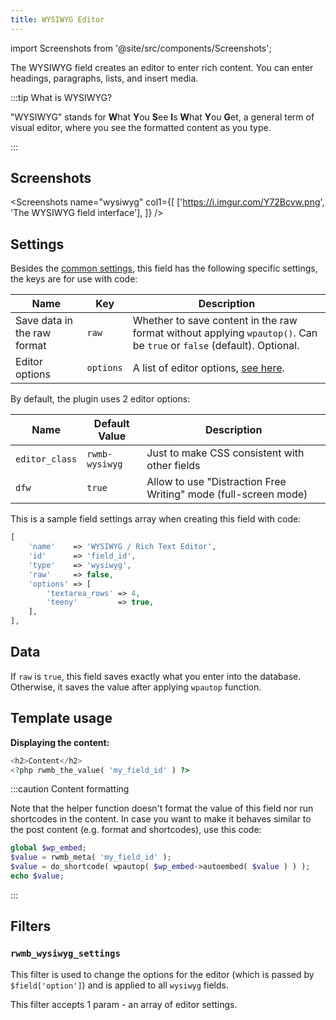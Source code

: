 ```yaml
---
title: WYSIWYG Editor
---
```


import Screenshots from '@site/src/components/Screenshots';

The WYSIWYG field creates an editor to enter rich content. You can enter headings, paragraphs, lists, and insert media.

:::tip What is WYSIWYG?

"WYSIWYG" stands for **W**hat **Y**ou **S**ee **I**s **W**hat **Y**ou **G**et, a general term of visual editor, where you see the formatted content as you type.

:::

## Screenshots

<Screenshots name="wysiwyg" col1={[
    ['https://i.imgur.com/Y72Bcvw.png', 'The WYSIWYG field interface'],
]} />

## Settings

Besides the [common settings](/field-settings/), this field has the following specific settings, the keys are for use with code:

Name | Key | Description
--- | --- | ---
Save data in the raw format | `raw` | Whether to save content in the raw format without applying `wpautop()`. Can be `true` or `false` (default). Optional.
Editor options | `options` | A list of editor options, [see here](https://developer.wordpress.org/reference/classes/_WP_Editors/parse_settings/).

By default, the plugin uses 2 editor options:

Name | Default Value | Description
--- | --- | ---
`editor_class` | `rwmb-wysiwyg` | Just to make CSS consistent with other fields
`dfw` | `true` | Allow to use "Distraction Free Writing" mode (full-screen mode)

This is a sample field settings array when creating this field with code:

```php
[
    'name'    => 'WYSIWYG / Rich Text Editor',
    'id'      => 'field_id',
    'type'    => 'wysiwyg',
    'raw'     => false,
    'options' => [
        'textarea_rows' => 4,
        'teeny'         => true,
    ],
],
```

## Data

If `raw` is `true`, this field saves exactly what you enter into the database. Otherwise, it saves the value after applying `wpautop` function.

## Template usage

**Displaying the content:**

```php
<h2>Content</h2>
<?php rwmb_the_value( 'my_field_id' ) ?>
```

:::caution Content formatting

Note that the helper function doesn't format the value of this field nor run shortcodes in the content. In case you want to make it behaves similar to the post content (e.g. format and shortcodes), use this code:

```php
global $wp_embed;
$value = rwmb_meta( 'my_field_id' );
$value = do_shortcode( wpautop( $wp_embed->autoembed( $value ) ) );
echo $value;
```

:::

## Filters

### `rwmb_wysiwyg_settings`

This filter is used to change the options for the editor (which is passed by `$field['option']`) and is applied to all `wysiwyg` fields.

This filter accepts 1 param - an array of editor settings.
